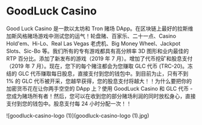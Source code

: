 # GoodLuck Casino

Good Luck Casino 是一款以太坊和 Tron 赌场 DApp。在区块链上最好的拉斯维加斯风格赌场游戏中测试您的运气！轮盘赌、百家乐、二十一点、Casino Hold'em、Hi-Lo、Real Las Vegas 老虎机、Big Money Wheel、Jackpot Slots、Sic-Bo 等。我们所有的专有游戏都具有高分辨率 3D 图形和业内最佳的 RTP 百分比。添加了新发布的游戏（2019 年 7 月）。增加了代币挖矿和股息支付（2019 年 7 月）。现在，您下的每个赌注都会为您赚取 GLC 代币 (TRC-20)。冻结的 GLC 代币赚取每日股息，直接支付到您的钱包中。到目前为止，只有不到 1% 的 GLC 代币被开采，您越早获得，您的股息支付将越大！！为什么要把你的加密货币花在让你两手空空的 DApp 上？使用 GoodLuck Casino 和 GLC 代币 - 您成为赌场所有者！然后，您可以在收到您的部分赌场利润的同时放松身心，直接支付到您的钱包中。股息支付每 24 小时分配一次！！

![goodluck-casino-logo (1)](goodluck-casino-logo (1).jpg)
